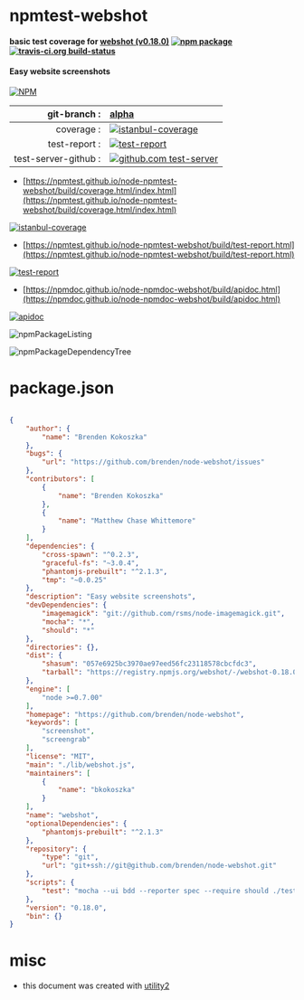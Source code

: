 # npmtest-webshot

#### basic test coverage for  [webshot (v0.18.0)](https://github.com/brenden/node-webshot)  [![npm package](https://img.shields.io/npm/v/npmtest-webshot.svg?style=flat-square)](https://www.npmjs.org/package/npmtest-webshot) [![travis-ci.org build-status](https://api.travis-ci.org/npmtest/node-npmtest-webshot.svg)](https://travis-ci.org/npmtest/node-npmtest-webshot)

#### Easy website screenshots

[![NPM](https://nodei.co/npm/webshot.png?downloads=true&downloadRank=true&stars=true)](https://www.npmjs.com/package/webshot)

| git-branch : | [alpha](https://github.com/npmtest/node-npmtest-webshot/tree/alpha)|
|--:|:--|
| coverage : | [![istanbul-coverage](https://npmtest.github.io/node-npmtest-webshot/build/coverage.badge.svg)](https://npmtest.github.io/node-npmtest-webshot/build/coverage.html/index.html)|
| test-report : | [![test-report](https://npmtest.github.io/node-npmtest-webshot/build/test-report.badge.svg)](https://npmtest.github.io/node-npmtest-webshot/build/test-report.html)|
| test-server-github : | [![github.com test-server](https://npmtest.github.io/node-npmtest-webshot/GitHub-Mark-32px.png)](https://npmtest.github.io/node-npmtest-webshot/build/app/index.html) | | build-artifacts : | [![build-artifacts](https://npmtest.github.io/node-npmtest-webshot/glyphicons_144_folder_open.png)](https://github.com/npmtest/node-npmtest-webshot/tree/gh-pages/build)|

- [https://npmtest.github.io/node-npmtest-webshot/build/coverage.html/index.html](https://npmtest.github.io/node-npmtest-webshot/build/coverage.html/index.html)

[![istanbul-coverage](https://npmtest.github.io/node-npmtest-webshot/build/screenCapture.buildCi.browser.%252Ftmp%252Fbuild%252Fcoverage.lib.html.png)](https://npmtest.github.io/node-npmtest-webshot/build/coverage.html/index.html)

- [https://npmtest.github.io/node-npmtest-webshot/build/test-report.html](https://npmtest.github.io/node-npmtest-webshot/build/test-report.html)

[![test-report](https://npmtest.github.io/node-npmtest-webshot/build/screenCapture.buildCi.browser.%252Ftmp%252Fbuild%252Ftest-report.html.png)](https://npmtest.github.io/node-npmtest-webshot/build/test-report.html)

- [https://npmdoc.github.io/node-npmdoc-webshot/build/apidoc.html](https://npmdoc.github.io/node-npmdoc-webshot/build/apidoc.html)

[![apidoc](https://npmdoc.github.io/node-npmdoc-webshot/build/screenCapture.buildCi.browser.%252Ftmp%252Fbuild%252Fapidoc.html.png)](https://npmdoc.github.io/node-npmdoc-webshot/build/apidoc.html)

![npmPackageListing](https://npmtest.github.io/node-npmtest-webshot/build/screenCapture.npmPackageListing.svg)

![npmPackageDependencyTree](https://npmtest.github.io/node-npmtest-webshot/build/screenCapture.npmPackageDependencyTree.svg)



# package.json

```json

{
    "author": {
        "name": "Brenden Kokoszka"
    },
    "bugs": {
        "url": "https://github.com/brenden/node-webshot/issues"
    },
    "contributors": [
        {
            "name": "Brenden Kokoszka"
        },
        {
            "name": "Matthew Chase Whittemore"
        }
    ],
    "dependencies": {
        "cross-spawn": "^0.2.3",
        "graceful-fs": "~3.0.4",
        "phantomjs-prebuilt": "^2.1.3",
        "tmp": "~0.0.25"
    },
    "description": "Easy website screenshots",
    "devDependencies": {
        "imagemagick": "git://github.com/rsms/node-imagemagick.git",
        "mocha": "*",
        "should": "*"
    },
    "directories": {},
    "dist": {
        "shasum": "057e6925bc3970ae97eed56fc23118578cbcfdc3",
        "tarball": "https://registry.npmjs.org/webshot/-/webshot-0.18.0.tgz"
    },
    "engine": [
        "node >=0.7.00"
    ],
    "homepage": "https://github.com/brenden/node-webshot",
    "keywords": [
        "screenshot",
        "screengrab"
    ],
    "license": "MIT",
    "main": "./lib/webshot.js",
    "maintainers": [
        {
            "name": "bkokoszka"
        }
    ],
    "name": "webshot",
    "optionalDependencies": {
        "phantomjs-prebuilt": "^2.1.3"
    },
    "repository": {
        "type": "git",
        "url": "git+ssh://git@github.com/brenden/node-webshot.git"
    },
    "scripts": {
        "test": "mocha --ui bdd --reporter spec --require should ./test/core.js ./test/options/*"
    },
    "version": "0.18.0",
    "bin": {}
}
```



# misc
- this document was created with [utility2](https://github.com/kaizhu256/node-utility2)
